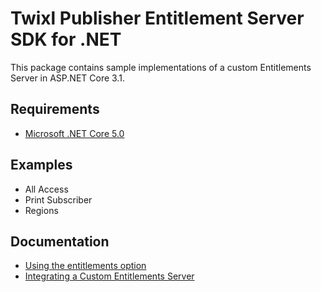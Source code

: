 # Twixl Publisher Entitlement Server SDK for .NET

This package contains sample implementations of a custom Entitlements Server in ASP.NET Core 3.1.

## Requirements

* [Microsoft .NET Core 5.0](https://dotnet.microsoft.com/download/dotnet/3.1)

## Examples

* All Access
* Print Subscriber
* Regions

## Documentation

* [Using the entitlements option](https://help.twixlmedia.com/hc/en-us/articles/360000557749-Using-the-Entitlements-option)
* [Integrating a Custom Entitlements Server](https://help.twixlmedia.com/hc/en-us/articles/115000732265-Integrating-a-Custom-Entitlements-Server)

